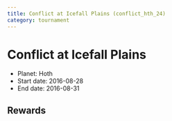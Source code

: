 ```yaml
---
title: Conflict at Icefall Plains (conflict_hth_24)
category: tournament
---
```

# Conflict at Icefall Plains

  * Planet: Hoth
  * Start date: 2016-08-28
  * End date: 2016-08-31

## Rewards

